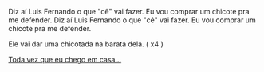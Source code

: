 Diz aí Luis Fernando o que "cê" vai fazer.
Eu vou comprar um chicote pra me defender.
Diz aí Luis Fernando o que "cê" vai fazer.
Eu vou comprar um chicote pra me defender.

Ele vai dar uma chicotada na barata dela. ( x4 )

[Toda vez que eu chego em casa...](barata/baratadavizinha.md)
